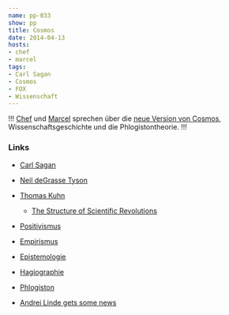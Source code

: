 ```yaml
---
name: pp-033
show: pp
title: Cosmos
date: 2014-04-13
hosts:
- chef
- marcel
tags:
- Carl Sagan
- Cosmos
- FOX
- Wissenschaft
---
```

!!!
[Chef](https://twitter.com/grischder) und [Marcel](https://twitter.com/sirmarcel) sprechen über die [neue Version von Cosmos](http://www.imdb.com/title/tt2395695/), Wissenschaftsgeschichte und die Phlogistontheorie.
!!!

### Links

- [Carl Sagan](http://de.wikipedia.org/wiki/Carl_Sagan)
- [Neil deGrasse Tyson](http://de.wikipedia.org/wiki/Neil_deGrasse_Tyson)
- [Thomas Kuhn](http://de.wikipedia.org/wiki/Thomas_S._Kuhn)
  - [The Structure of Scientific Revolutions](http://www.amazon.de/Structure-Scientific-Revolutions-50th-Anniversary-ebook/dp/B007USH7J2?tag=retinacast04-21)

- [Positivismus](http://de.wikipedia.org/wiki/Positivismus)
- [Empirismus](http://de.wikipedia.org/wiki/Empirismus)
- [Epistemologie](http://de.wikipedia.org/wiki/Épistémologie)
- [Hagiographie](http://de.wikipedia.org/wiki/Hagiographie)
- [Phlogiston](http://de.wikipedia.org/wiki/Phlogiston)
- [Andrei Linde gets some news](http://www.youtube.com/watch?v=ZlfIVEy_YOA)
